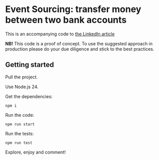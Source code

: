 # Event Sourcing: transfer money between two bank accounts

This is an accompanying code to [the LinkedIn article](https://www.linkedin.com/pulse/event-sourcing-transfer-money-between-two-accounts-ilia-tolliu-80w6f)

**NB!** This code is a proof of concept. To use the suggested approach in production please do your due diligence 
and stick to the best practices.

## Getting started

Pull the project.

Use Node.js 24.

Get the dependencies:

```shell
npm i
```

Run the code:

```shell
npm run start
```

Run the tests:

```shell
npm run test
```

Explore, enjoy and comment!